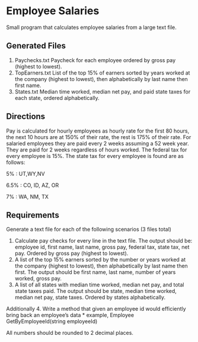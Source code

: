 # Employee Salaries
Small program that calculates employee salaries from a large text file.

## Generated Files
1.	Paychecks.txt 		Paycheck for each employee ordered by gross pay (highest to lowest).
2.	TopEarners.txt 		List of the top 15% of earners sorted by years worked at the company (highest to lowest), then alphabetically by last name then first name.
3.	States.txt 			Median time worked, median net pay, and paid state taxes for each state, ordered alphabetically.


## Directions
Pay is calculated for hourly employees as hourly rate for the first 80 hours, the next 10 hours are at 150% of their rate, the rest is 175% of their rate.
For salaried employees they are paid every 2 weeks assuming a 52 week year. They are paid for 2 weeks regardless of hours worked.
The federal tax for every employee is 15%.
The state tax for every employee is found are as follows:

5%		: UT,WY,NV

6.5%	: CO, ID, AZ, OR
	
7%		: WA, NM, TX


## Requirements
Generate a text file for each of the following scenarios (3 files total)
1.	Calculate pay checks for every line in the text file. The output should be: employee id, first name, last name, gross pay, federal tax, state tax, net pay. Ordered by gross pay (highest to lowest).
2.	A list of the top 15% earners sorted by the number or years worked at the company (highest to lowest), then alphabetically by last name then first. The output should be first name, last name, number of years worked, gross pay.
3.	A list of all states with median time worked, median net pay, and total state taxes paid. The output should be state, median time worked, median net pay, state taxes. Ordered by states alphabetically.

Additionally
4.	Write a method that given an employee id would efficiently bring back an employee’s data 
	* example, Employee GetByEmployeeId(string employeeId)

All numbers should be rounded to 2 decimal places.